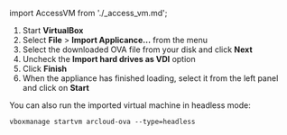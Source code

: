import AccessVM from './_access_vm.md';

1. Start **VirtualBox**
1. Select **File** > **Import Applicance...** from the menu
1. Select the downloaded OVA file from your disk and click **Next**
1. Uncheck the **Import hard drives as VDI** option
1. Click **Finish**
1. When the appliance has finished loading, select it from the left panel and click on **Start**

<AccessVM />

You can also run the imported virtual machine in headless mode:

```shell
vboxmanage startvm arcloud-ova --type=headless
```
